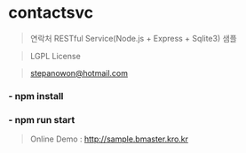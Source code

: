 # contactsvc
>연락처 RESTful Service(Node.js + Express + Sqlite3) 샘플

>LGPL License 

>stepanowon@hotmail.com


### - npm install
### - npm run start

> Online Demo : http://sample.bmaster.kro.kr

